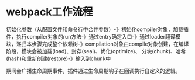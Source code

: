 # webpack工作流程

初始化参数（从配置文件和命令行中合并参数）-》初始化compiler对象，加载插件，执行compiler对象的run方法-》通过entry确定入口-》通过loader翻译模块，递归本步骤完成整个依赖树-》compilation对象由compile对象创建，在编译阶段，模块会被加载(load)、封存(seal)、优化(optimize)、 分块(chunk)、哈希(hash)和重新创建(restore)-》输入到chunk中

期间会广播生命周期事件，插件通过生命周期钩子在回调执行自定义的逻辑。